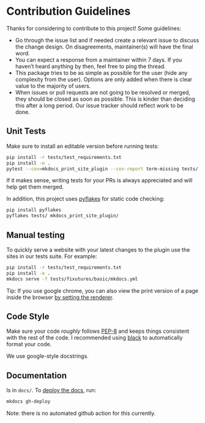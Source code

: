 # Contribution Guidelines

Thanks for considering to contribute to this project! Some guidelines:

- Go through the issue list and if needed create a relevant issue to discuss the change design. On disagreements, maintainer(s) will have the final word.
- You can expect a response from a maintainer within 7 days. If you haven’t heard anything by then, feel free to ping the thread.
- This package tries to be as simple as possible for the user (hide any complexity from the user). Options are only added when there is clear value to the majority of users.
- When issues or pull requests are not going to be resolved or merged, they should be closed as soon as possible. This is kinder than deciding this after a long period. Our issue tracker should reflect work to be done.

## Unit Tests

Make sure to install an editable version before running tests:

```bash
pip install -r tests/test_requirements.txt
pip install -e .
pytest --cov=mkdocs_print_site_plugin --cov-report term-missing tests/
```

If it makes sense, writing tests for your PRs is always appreciated and will help get them merged.

In addition, this project uses [pyflakes](https://pypi.org/project/pyflakes/) for static code checking:

```bash
pip install pyflakes
pyflakes tests/ mkdocs_print_site_plugin/
```

## Manual testing

To quickly serve a website with your latest changes to the plugin use the sites in our tests suite. For example:

```bash
pip install -r tests/test_requirements.txt
pip install -e .
mkdocs serve -f tests/fixutures/basic/mkdocs.yml
```

Tip: If you use google chrome, you can also view the print version of a page inside the browser [by setting the renderer](https://www.smashingmagazine.com/2018/05/print-stylesheets-in-2018/).

## Code Style

Make sure your code *roughly* follows [PEP-8](https://www.python.org/dev/peps/pep-0008/) and keeps things consistent with the rest of the code. I recommended using [black](https://github.com/psf/black) to automatically format your code.

We use google-style docstrings.

## Documentation

Is in `docs/`. To [deploy the docs](https://www.mkdocs.org/user-guide/deploying-your-docs/), run:

```bash
mkdocs gh-deploy
```

Note: there is no automated github action for this currently.